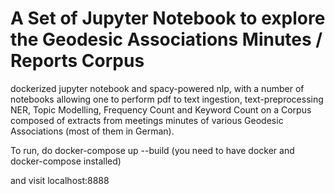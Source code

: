 # A Set of Jupyter Notebook to explore the Geodesic Associations Minutes / Reports Corpus
dockerized jupyter notebook and spacy-powered nlp, with a number of notebooks allowing one to perform pdf to text ingestion, text-preprocessing NER, Topic Modelling, Frequency Count and Keyword Count on a Corpus composed of extracts from meetings minutes of various Geodesic Associations (most of them in German).

To run, do
docker-compose up --build
(you need to have docker and docker-compose installed)

and visit localhost:8888
